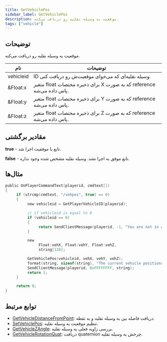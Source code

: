 ```yaml
---
title: GetVehiclePos
sidebar_label: GetVehiclePos
description: موقعیت یه وسیله نقلیه رو دریافت می‌کنه.
tags: ["vehicle"]
---
```


## توضیحات

موقعیت یه وسیله نقلیه رو دریافت می‌کنه.

| نام      | توضیحات                                                               |
| --------- | ------------------------------------------------------------------------- |
| vehicleid | ID وسیله نقلیه‌ای که می‌خوای موقعیت‌ش رو دریافت کنی.                             |
| &Float:x  | متغیر float برای ذخیره مختصات X که به صورت reference پاس داده می‌شه. |
| &Float:y  | متغیر float برای ذخیره مختصات Y که به صورت reference پاس داده می‌شه. |
| &Float:z  | متغیر float برای ذخیره مختصات Z که به صورت reference پاس داده می‌شه. |

## مقادیر برگشتی

**true** - تابع با موفقیت اجرا شد.

**false** - تابع موفق به اجرا نشد. وسیله نقلیه مشخص شده وجود نداره.

## مثال‌ها

```c
public OnPlayerCommandText(playerid, cmdtext[])
{
     if (strcmp(cmdtext, "/vehpos", true) == 0)
     {
          new vehicleid = GetPlayerVehicleID(playerid);

          // if vehicleid is equal to 0
          if (vehicleid == 0)
          {
               return SendClientMessage(playerid, -1, "You are not in any vehicle!");
          }

          new
               Float:vehX, Float:vehY, Float:vehZ,
               string[128];

          GetVehiclePos(vehicleid, vehX, vehY, vehZ);
          format(string, sizeof(string), "The current vehicle positions are: %f, %f, %f", vehX, vehY, vehZ);
          SendClientMessage(playerid, 0xFFFFFFFF, string);
          return 1;
     }

     return 0;
}
```

## توابع مرتبط

- [GetVehicleDistanceFromPoint](GetVehicleDistanceFromPoint): دریافت فاصله بین یه وسیله نقلیه و یه نقطه.
- [SetVehiclePos](SetVehiclePos): تنظیم موقعیت یه وسیله نقلیه.
- [GetVehicleZAngle](GetVehicleZAngle): بررسی زاویه فعلی یه وسیله نقلیه.
- [GetVehicleRotationQuat](GetVehicleRotationQuat): دریافت quaternion چرخش یه وسیله نقلیه.